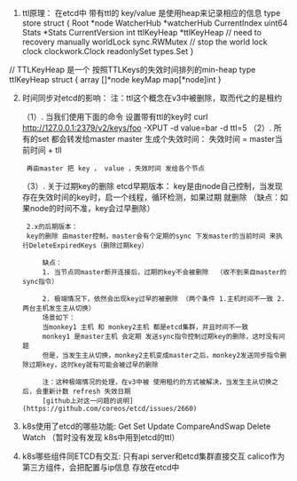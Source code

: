 1. ttl原理：
在etcd中 带有ttl的 key/value 是使用heap来记录相应的信息
type store struct {
	Root           *node
	WatcherHub     *watcherHub
	CurrentIndex   uint64
	Stats          *Stats
	CurrentVersion int
	ttlKeyHeap     *ttlKeyHeap  // need to recovery manually
	worldLock      sync.RWMutex // stop the world lock
	clock          clockwork.Clock
	readonlySet    types.Set
}

// TTLKeyHeap  是一个 按照TTLKeys的失效时间排列的min-heap
type ttlKeyHeap struct {
	array  []*node
	keyMap map[*node]int
}

2. 时间同步对etcd的影响：
注：ttl这个概念在v3中被删除，取而代之的是租约

    （1）.  当我们使用下面的命令 设置带有ttl的key时
               curl http://127.0.0.1:2379/v2/keys/foo -XPUT -d value=bar -d ttl=5
    （2）. 所有的set 都会转发给master
        master 生成个失效时间：
        失效时间 = master当前时间 + tll

        再由master 把 key ， value ，失效时间 发给各个节点

    （3）. 关于过期key的删除
        etcd早期版本： key是由node自己控制，当发现存在失效时间的key时，启一个线程，循环检测，如果过期 就删除  （缺点：如果node的时间不准，key会过早删除）

        2.x的后期版本：
        key的删除 由master控制，master会有个定期的sync 下发master的当前时间 来执行DeleteExpiredKeys（删除过期key）

            缺点： 
            1. 当节点同master断开连接后，过期的key不会被删除  （收不到来自master的sync指令）

            2. 极端情况下，依然会出现key过早的被删除 （两个条件 1.主机时间不一致 2.两台主机发生主从切换）
            场景如下：
            当monkey1 主机 和 monkey2主机 都是etcd集群，并且时间不一致
            monkey1 是master主机 会定期 发送sync指令控制过期key的删除，这时没有问题
            但是，当发生主从切换，monkey2主机变成master之后，monkey2发送同步指令删除过期key，这时key就有可能会被过早的删除

            注：这种极端情况的处理，在v3中被 使用租约的方式被解决，当发生主从切换之后，会重新计数 refresh 失效日期
            [github上对这一问题的说明](https://github.com/coreos/etcd/issues/2660)

3. k8s使用了etcd的哪些功能:
Get
Set
Update
CompareAndSwap
Delete
Watch
（暂时没有发现 k8s中用到etcd的ttl）

4. k8s哪些组件同ETCD有交互:
只有api server和etcd集群直接交互
calico作为第三方组件，会把配置与ip信息 存放在etcd中